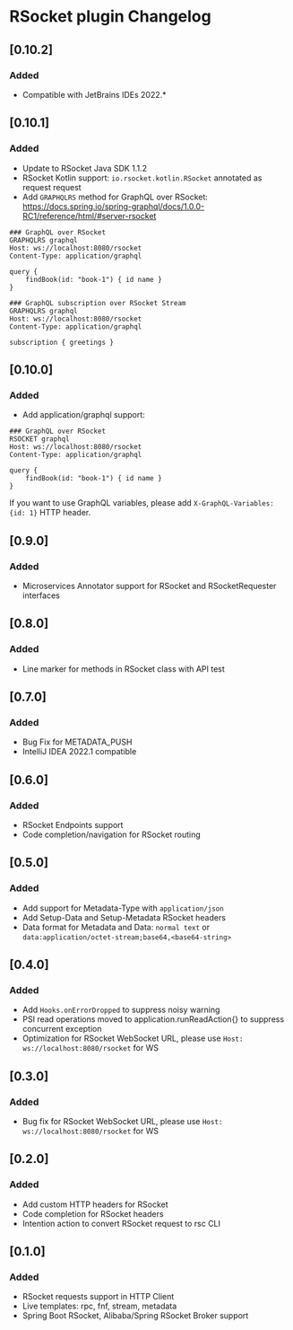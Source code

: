 <!-- Keep a Changelog guide -> https://keepachangelog.com -->

# RSocket plugin Changelog

## [0.10.2]

### Added

- Compatible with JetBrains IDEs 2022.*

## [0.10.1]

### Added

- Update to RSocket Java SDK 1.1.2
- RSocket Kotlin support: `io.rsocket.kotlin.RSocket` annotated as request request
- Add `GRAPHQLRS` method for GraphQL over RSocket: https://docs.spring.io/spring-graphql/docs/1.0.0-RC1/reference/html/#server-rsocket

```http request
### GraphQL over RSocket
GRAPHQLRS graphql
Host: ws://localhost:8080/rsocket
Content-Type: application/graphql

query {
    findBook(id: "book-1") { id name }
}

### GraphQL subscription over RSocket Stream
GRAPHQLRS graphql
Host: ws://localhost:8080/rsocket
Content-Type: application/graphql

subscription { greetings }
```

## [0.10.0]

### Added

- Add application/graphql support:

```http request
### GraphQL over RSocket
RSOCKET graphql
Host: ws://localhost:8080/rsocket
Content-Type: application/graphql

query {
    findBook(id: "book-1") { id name }
}
```

If you want to use GraphQL variables, please add `X-GraphQL-Variables: {id: 1}` HTTP header.

## [0.9.0]

### Added

- Microservices Annotator support for RSocket and RSocketRequester interfaces

## [0.8.0]

### Added

- Line marker for methods in RSocket class with API test

## [0.7.0]

### Added

- Bug Fix for METADATA_PUSH
- IntelliJ IDEA 2022.1 compatible

## [0.6.0]

### Added

- RSocket Endpoints support
- Code completion/navigation for RSocket routing

## [0.5.0]

### Added

- Add support for Metadata-Type with `application/json`
- Add Setup-Data and Setup-Metadata RSocket headers
- Data format for Metadata and Data: `normal text` or `data:application/octet-stream;base64,<base64-string>`

## [0.4.0]

### Added

- Add `Hooks.onErrorDropped` to suppress noisy warning
- PSI read operations moved to application.runReadAction{} to suppress concurrent exception
- Optimization for RSocket WebSocket URL, please use `Host: ws://localhost:8080/rsocket` for WS

## [0.3.0]

### Added

- Bug fix for RSocket WebSocket URL, please use `Host: ws://localhost:8080/rsocket` for WS

## [0.2.0]

### Added

- Add custom HTTP headers for RSocket
- Code completion for RSocket headers
- Intention action to convert RSocket request to rsc CLI

## [0.1.0]

### Added

- RSocket requests support in HTTP Client
- Live templates: rpc, fnf, stream, metadata
- Spring Boot RSocket, Alibaba/Spring RSocket Broker support
